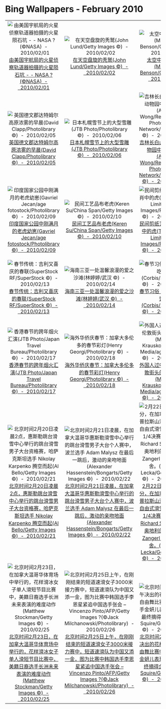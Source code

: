 # Bing Wallpapers - February 2010

| | | | |
|:-------------------------:|:-------------------------:|:-------------------------:|:-------------------------:|
| ![由美国宇航局的火星侦察轨道器拍摄的火星陨石坑 - - NASA ?(©NASA)  -  2010/02/01](https://bing.ee123.net/img/cn/fhd/2010/02/01.jpg)[由美国宇航局的火星侦察轨道器拍摄的火星陨石坑 - - NASA ?(©NASA)  -  2010/02/01](https://bing.ee123.net/img/cn/fhd/2010/02/01.jpg) | ![在天空盘旋的秃鹫(John Lund/Getty Images ©)  -  2010/02/02](https://bing.ee123.net/img/cn/fhd/2010/02/02.jpg)[在天空盘旋的秃鹫(John Lund/Getty Images ©)  -  2010/02/02](https://bing.ee123.net/img/cn/fhd/2010/02/02.jpg) | ![太空中的木卫一(Michael Benson/Corbis ©)  -  2010/02/03](https://bing.ee123.net/img/cn/fhd/2010/02/03.jpg)[太空中的木卫一(Michael Benson/Corbis ©)  -  2010/02/03](https://bing.ee123.net/img/cn/fhd/2010/02/03.jpg) | ![瑞典的斯德哥尔摩(Jeremy Woodhouse/Photolibrary ©)  -  2010/02/04](https://bing.ee123.net/img/cn/fhd/2010/02/04.jpg)[瑞典的斯德哥尔摩(Jeremy Woodhouse/Photolibrary ©)  -  2010/02/04](https://bing.ee123.net/img/cn/fhd/2010/02/04.jpg) |
| ![英国德文郡达特姆尔高原浓雾的早晨(David Clapp/Photolibrary ©)  -  2010/02/05](https://bing.ee123.net/img/cn/fhd/2010/02/05.jpg)[英国德文郡达特姆尔高原浓雾的早晨(David Clapp/Photolibrary ©)  -  2010/02/05](https://bing.ee123.net/img/cn/fhd/2010/02/05.jpg) | ![日本札幌雪节上的大型雪雕(JTB Photo/Photolibrary ©)  -  2010/02/06](https://bing.ee123.net/img/cn/fhd/2010/02/06.jpg)[日本札幌雪节上的大型雪雕(JTB Photo/Photolibrary ©)  -  2010/02/06](https://bing.ee123.net/img/cn/fhd/2010/02/06.jpg) | ![吉林长白山森林野生动物园中的东北虎(Adam Wong/Redlink-Asian Photography Network/Photolibrary ©)  -  2010/02/07](https://bing.ee123.net/img/cn/fhd/2010/02/07.jpg)[吉林长白山森林野生动物园中的东北虎(Adam Wong/Redlink-Asian Photography Network/Photolibrary ©)  -  2010/02/07](https://bing.ee123.net/img/cn/fhd/2010/02/07.jpg) | ![具有”老虎气势”的台湾高雄莲花湖龙虎塔(Superstock/Photolibrary ©)  -  2010/02/08](https://bing.ee123.net/img/cn/fhd/2010/02/08.jpg)[具有”老虎气势”的台湾高雄莲花湖龙虎塔(Superstock/Photolibrary ©)  -  2010/02/08](https://bing.ee123.net/img/cn/fhd/2010/02/08.jpg) |
| ![印度国家公园中刚满月的老虎幼崽(Gavriel Jecan/age fotostock/Photolibrary ©)  -  2010/02/09](https://bing.ee123.net/img/cn/fhd/2010/02/09.jpg)[印度国家公园中刚满月的老虎幼崽(Gavriel Jecan/age fotostock/Photolibrary ©)  -  2010/02/09](https://bing.ee123.net/img/cn/fhd/2010/02/09.jpg) | ![民间工艺品布老虎(Keren Su/China Span/Getty Images ©)  -  2010/02/10](https://bing.ee123.net/img/cn/fhd/2010/02/10.jpg)[民间工艺品布老虎(Keren Su/China Span/Getty Images ©)  -  2010/02/10](https://bing.ee123.net/img/cn/fhd/2010/02/10.jpg) | ![民间剪纸艺术十二生肖中的虎(TAO Images Limited/Tao Images/Photolibrary ©)  -  2010/02/11](https://bing.ee123.net/img/cn/fhd/2010/02/11.jpg)[民间剪纸艺术十二生肖中的虎(TAO Images Limited/Tao Images/Photolibrary ©)  -  2010/02/11](https://bing.ee123.net/img/cn/fhd/2010/02/11.jpg) | ![必应祝福2010虎年春节快乐(Ilovephoto Design/Photodisc/Getty Images ©)  -  2010/02/12](https://bing.ee123.net/img/cn/fhd/2010/02/12.jpg)[必应祝福2010虎年春节快乐(Ilovephoto Design/Photodisc/Getty Images ©)  -  2010/02/12](https://bing.ee123.net/img/cn/fhd/2010/02/12.jpg) |
| ![春节传统：吉利又喜庆的春联(SuperStock RF/SuperStock ©)  -  2010/02/13](https://bing.ee123.net/img/cn/fhd/2010/02/13.jpg)[春节传统：吉利又喜庆的春联(SuperStock RF/SuperStock ©)  -  2010/02/13](https://bing.ee123.net/img/cn/fhd/2010/02/13.jpg) | ![海南三亚一处温馨浪漫的爱之沙滩(林婷婷/武汉 ©)  -  2010/02/14](https://bing.ee123.net/img/cn/fhd/2010/02/14.jpg)[海南三亚一处温馨浪漫的爱之沙滩(林婷婷/武汉 ©)  -  2010/02/14](https://bing.ee123.net/img/cn/fhd/2010/02/14.jpg) | ![春节习俗：合家团圆吃饺子(Corbis/Superstock ©)  -  2010/02/15](https://bing.ee123.net/img/cn/fhd/2010/02/15.jpg)[春节习俗：合家团圆吃饺子(Corbis/Superstock ©)  -  2010/02/15](https://bing.ee123.net/img/cn/fhd/2010/02/15.jpg) | ![北方人眼中的传统春节(TAO Images Limited/Tao Images/Photolibrary ©)  -  2010/02/16](https://bing.ee123.net/img/cn/fhd/2010/02/16.jpg)[北方人眼中的传统春节(TAO Images Limited/Tao Images/Photolibrary ©)  -  2010/02/16](https://bing.ee123.net/img/cn/fhd/2010/02/16.jpg) |
| ![香港春节的跨年烟火汇演(JTB Photo/Japan Travel Bureau/Photolibrary ©)  -  2010/02/17](https://bing.ee123.net/img/cn/fhd/2010/02/17.jpg)[香港春节的跨年烟火汇演(JTB Photo/Japan Travel Bureau/Photolibrary ©)  -  2010/02/17](https://bing.ee123.net/img/cn/fhd/2010/02/17.jpg) | ![海外华侨庆春节：加拿大多伦多的春节彩灯(Henry Georgi/Photolibrary ©)  -  2010/02/18](https://bing.ee123.net/img/cn/fhd/2010/02/18.jpg)[海外华侨庆春节：加拿大多伦多的春节彩灯(Henry Georgi/Photolibrary ©)  -  2010/02/18](https://bing.ee123.net/img/cn/fhd/2010/02/18.jpg) | ![外国人过中国春节：伦敦街头的漂亮灯笼(Marion Krauskopf/Panther Media/age fotostock ©)  -  2010/02/19](https://bing.ee123.net/img/cn/fhd/2010/02/19.jpg)[外国人过中国春节：伦敦街头的漂亮灯笼(Marion Krauskopf/Panther Media/age fotostock ©)  -  2010/02/19](https://bing.ee123.net/img/cn/fhd/2010/02/19.jpg) | ![老北京春节习俗：地坛公园举办的春节庙会(TAO Images Limited/Tao Images/Photolibrary ©)  -  2010/02/20](https://bing.ee123.net/img/cn/fhd/2010/02/20.jpg)[老北京春节习俗：地坛公园举办的春节庙会(TAO Images Limited/Tao Images/Photolibrary ©)  -  2010/02/20](https://bing.ee123.net/img/cn/fhd/2010/02/20.jpg) |
| ![北京时间2月20日凌晨2点，惠斯勒跳台滑雪中心举行的跳台滑雪男子大台资格赛，哈萨克斯坦选手 Nikolay Karpenko 腾空而起(Al Bello/Getty Images ©)  -  2010/02/21](https://bing.ee123.net/img/cn/fhd/2010/02/21.jpg)[北京时间2月20日凌晨2点，惠斯勒跳台滑雪中心举行的跳台滑雪男子大台资格赛，哈萨克斯坦选手 Nikolay Karpenko 腾空而起(Al Bello/Getty Images ©)  -  2010/02/21](https://bing.ee123.net/img/cn/fhd/2010/02/21.jpg) | ![北京时间2月21日凌晨，在加拿大温哥华惠斯勒滑雪中心举行的跳台滑雪男子大台个人赛中，波兰选手 Adam Malysz 在最后一跳后，激动的亲吻地面(Alexander Hassenstein/Bongarts/Getty Images ©)  -  2010/02/22](https://bing.ee123.net/img/cn/fhd/2010/02/22.jpg)[北京时间2月21日凌晨，在加拿大温哥华惠斯勒滑雪中心举行的跳台滑雪男子大台个人赛中，波兰选手 Adam Malysz 在最后一跳后，激动的亲吻地面(Alexander Hassenstein/Bongarts/Getty Images ©)  -  2010/02/22](https://bing.ee123.net/img/cn/fhd/2010/02/22.jpg) | ![2月22日凌晨4时45分，在加拿大温哥华赛普拉斯山滑雪场举行的自由式滑雪障碍争先赛1/4决赛中，瑞士的 Richard Spalinger 和奥地利的 Thomas Zangerl 二人紧追不舍。(Streeter Lecka/Getty Images ©)  -  2010/02/23](https://bing.ee123.net/img/cn/fhd/2010/02/23.jpg)[2月22日凌晨4时45分，在加拿大温哥华赛普拉斯山滑雪场举行的自由式滑雪障碍争先赛1/4决赛中，瑞士的 Richard Spalinger 和奥地利的 Thomas Zangerl 二人紧追不舍。(Streeter Lecka/Getty Images ©)  -  2010/02/23](https://bing.ee123.net/img/cn/fhd/2010/02/23.jpg) | ![北京时间2月23日上午刚刚结束的花样滑冰冰舞自由舞比赛中，来自英国的 Sinead Kerr 和 John Kerr 表演难度动作(Matthew Stockman/Getty Images ©)  -  2010/02/24](https://bing.ee123.net/img/cn/fhd/2010/02/24.jpg)[北京时间2月23日上午刚刚结束的花样滑冰冰舞自由舞比赛中，来自英国的 Sinead Kerr 和 John Kerr 表演难度动作(Matthew Stockman/Getty Images ©)  -  2010/02/24](https://bing.ee123.net/img/cn/fhd/2010/02/24.jpg) |
| ![北京时间2月23日，在加拿大温哥华体育场中举行的，花样滑冰女子单人滑短节目比赛中，美籍日裔选手长洲未来表演的难度动作(Matthew Stockman/Getty Images ©)  -  2010/02/25](https://bing.ee123.net/img/cn/fhd/2010/02/25.jpg)[北京时间2月23日，在加拿大温哥华体育场中举行的，花样滑冰女子单人滑短节目比赛中，美籍日裔选手长洲未来表演的难度动作(Matthew Stockman/Getty Images ©)  -  2010/02/25](https://bing.ee123.net/img/cn/fhd/2010/02/25.jpg) | ![北京时间2月25日上午，在刚刚结束的短道速滑女子3000米接力赛中，短道速滑队为中国又添一金，图为比赛中韩国选手李恩星紧追中国选手张会 – Vincenzo Pinto/AFP/Getty Images ?(©Jack Milchanowski/Photolibrary)  -  2010/02/26](https://bing.ee123.net/img/cn/fhd/2010/02/26.jpg)[北京时间2月25日上午，在刚刚结束的短道速滑女子3000米接力赛中，短道速滑队为中国又添一金，图为比赛中韩国选手李恩星紧追中国选手张会 – Vincenzo Pinto/AFP/Getty Images ?(©Jack Milchanowski/Photolibrary)  -  2010/02/26](https://bing.ee123.net/img/cn/fhd/2010/02/26.jpg) | ![北京时间2月26日上午决出的花样滑冰女子自由舞比赛中，韩国选手金妍儿表现出色，并最终摘得金牌(Jamie Squire/Getty Images ©)  -  2010/02/27](https://bing.ee123.net/img/cn/fhd/2010/02/27.jpg)[北京时间2月26日上午决出的花样滑冰女子自由舞比赛中，韩国选手金妍儿表现出色，并最终摘得金牌(Jamie Squire/Getty Images ©)  -  2010/02/27](https://bing.ee123.net/img/cn/fhd/2010/02/27.jpg) | ![北京时间2月27日上午结束的单板滑雪女子平行大回转比赛中，斯洛文尼亚选手 Glorija Kotnik 竞技该项目(Jamie Squire/Getty Images ©)  -  2010/02/28](https://bing.ee123.net/img/cn/fhd/2010/02/28.jpg)[北京时间2月27日上午结束的单板滑雪女子平行大回转比赛中，斯洛文尼亚选手 Glorija Kotnik 竞技该项目(Jamie Squire/Getty Images ©)  -  2010/02/28](https://bing.ee123.net/img/cn/fhd/2010/02/28.jpg) |
